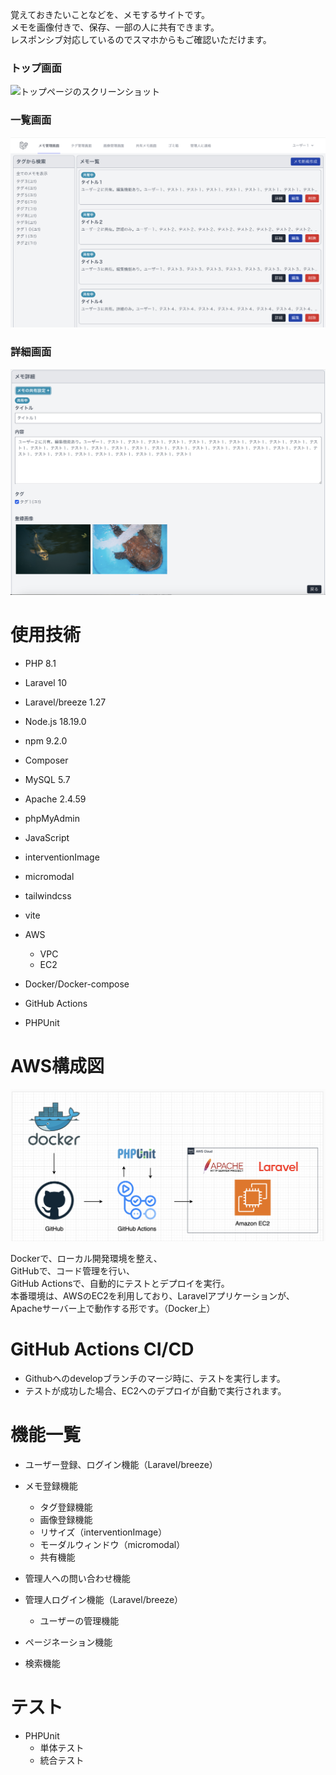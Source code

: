 覚えておきたいことなどを、メモするサイトです。<br />
メモを画像付きで、保存、一部の人に共有できます。 <br />
レスポンシブ対応しているのでスマホからもご確認いただけます。

### トップ画面

![トップページのスクリーンショット](../readme_images/top_image.png)<br />

### 一覧画面

![インデックスページのスクリーンショット](../readme_images/index_image.png)<br />

### 詳細画面

![詳細ページのスクリーンショット](../readme_images/show_image.png)<br />

# 使用技術

- PHP 8.1
- Laravel 10
- Laravel/breeze 1.27
- Node.js 18.19.0
- npm 9.2.0
- Composer

- MySQL 5.7
- Apache 2.4.59
- phpMyAdmin

- JavaScript
- interventionImage
- micromodal
- tailwindcss
- vite

- AWS
    - VPC
    - EC2

- Docker/Docker-compose
- GitHub Actions
- PHPUnit

# AWS構成図

![AWSのアーキテクチャ図](../readme_images/aws_architecture.png)

Dockerで、ローカル開発環境を整え、<br />
GitHubで、コード管理を行い、<br />
GitHub Actionsで、自動的にテストとデプロイを実行。<br />
本番環境は、AWSのEC2を利用しており、Laravelアプリケーションが、Apacheサーバー上で動作する形です。（Docker上）

# GitHub Actions CI/CD

- Githubへのdevelopブランチのマージ時に、テストを実行します。
- テストが成功した場合、EC2へのデプロイが自動で実行されます。

# 機能一覧

- ユーザー登録、ログイン機能（Laravel/breeze）
- メモ登録機能
    - タグ登録機能
    - 画像登録機能
    - リサイズ（interventionImage）
    - モーダルウィンドウ（micromodal）
    - 共有機能
- 管理人への問い合わせ機能
- 管理人ログイン機能（Laravel/breeze）
    - ユーザーの管理機能

- ページネーション機能
- 検索機能

# テスト

- PHPUnit
    - 単体テスト
    - 統合テスト
